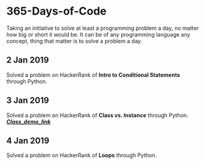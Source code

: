 # 365-Days-of-Code
Taking an initiative to solve at least a programming problem a day, no matter how big or short it would be.
It can be of any programming language any concept, thing that matter is to solve a problem a day.

## 2 Jan 2019
Solved a problem on HackerRank of **Intro to Conditional Statements** through Python.

## 3 Jan 2019
Solved a problem on HackerRank of **Class vs. Instance** through Python.
***[Class_demo_link](https://youtu.be/wfcWRAxRVBA "Class_demo_link")***

## 4 Jan 2019
Solved a problem on HackerRank of **Loops** through Python.
